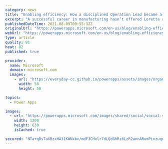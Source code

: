 ```yaml
---
category: news
title: "Enabling efficiency: How a disciplined Operation Lead became a Power Apps champion"
excerpt: "A successful career in manufacturing hasn’t offered Loretta a lot of experience with technology. It has, however, given her a unique perspective on how to maximize efficiency. She knew, for example, that if her co-workers at the paper mill had easy access to important information, they could solve many"
publishedDateTime: 2021-08-09T09:55:32Z
originalUrl: "https://powerapps.microsoft.com/en-us/blog/enabling-efficiency-how-a-disciplined-operation-lead-became-a-power-apps-champion/"
webUrl: "https://powerapps.microsoft.com/en-us/blog/enabling-efficiency-how-a-disciplined-operation-lead-became-a-power-apps-champion/"
type: article
quality: 81
heat: 82
published: true

provider:
  name: Microsoft
  domain: microsoft.com
  images:
    - url: "https://everyday-cc.github.io/powerapps/assets/images/organizations/microsoft.com-50x50.jpg"
      width: 50
      height: 50

topics:
  - Power Apps

images:
  - url: "https://powerapps.microsoft.com/images/shared/social/social-share-post-ignite.png"
    width: 1200
    height: 630
    isCached: true

secured: "NTa+qDsTaXBzxHA31KWNxbv/mdF3CHxlr7dLQdGhRz6LzR2annARumPinzuqn9TOGM7+T3EIF546+m8Au48+yMs67wREl4h9V0du6hIMZw1xlkX1nhr2digTHkR9YWyaCmXR2Yy0zqnkK7HQ3pCxMIurTirCf7jPAnKJv49d69XeYMzbohOuLqpNjIyFoQ7bYOzjiWSa2EqjZbHCDcipebjuQ3NNx+p9UpEn/m8+CJjuFcnvUYeD0FsCgm7auo+Kp4pGDY11iGq+9GP56HdrhsJPHZZPDTc2Dpq2mL25WJLxWdxBGmTipy/OkIPjn1CaYFAVclUJFVA1wO54JG1ASIHwQg0VEEWghOxT8iFgulQ=;DkdAJna+cAoAok1n2E/fLA=="
---
```


